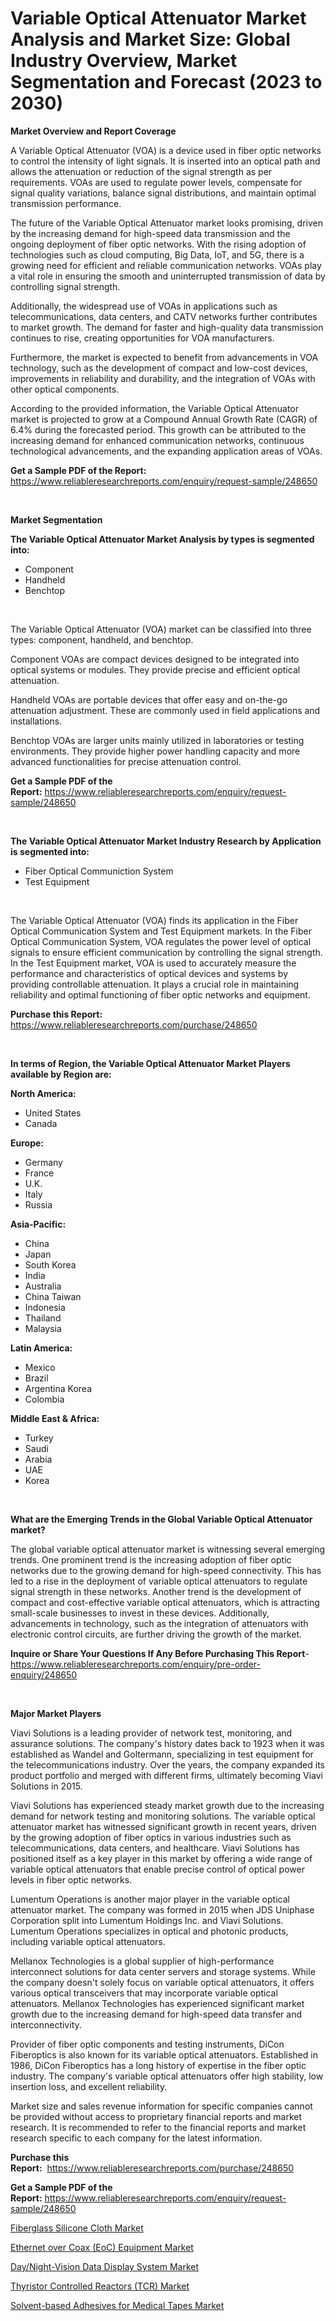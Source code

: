 <p><h1>Variable Optical Attenuator Market Analysis and Market Size: Global Industry Overview, Market Segmentation and Forecast (2023 to 2030)</h1></p><p><strong>Market Overview and Report Coverage</strong></p>
<p><p>A Variable Optical Attenuator (VOA) is a device used in fiber optic networks to control the intensity of light signals. It is inserted into an optical path and allows the attenuation or reduction of the signal strength as per requirements. VOAs are used to regulate power levels, compensate for signal quality variations, balance signal distributions, and maintain optimal transmission performance.</p><p>The future of the Variable Optical Attenuator market looks promising, driven by the increasing demand for high-speed data transmission and the ongoing deployment of fiber optic networks. With the rising adoption of technologies such as cloud computing, Big Data, IoT, and 5G, there is a growing need for efficient and reliable communication networks. VOAs play a vital role in ensuring the smooth and uninterrupted transmission of data by controlling signal strength.</p><p>Additionally, the widespread use of VOAs in applications such as telecommunications, data centers, and CATV networks further contributes to market growth. The demand for faster and high-quality data transmission continues to rise, creating opportunities for VOA manufacturers.</p><p>Furthermore, the market is expected to benefit from advancements in VOA technology, such as the development of compact and low-cost devices, improvements in reliability and durability, and the integration of VOAs with other optical components.</p><p>According to the provided information, the Variable Optical Attenuator market is projected to grow at a Compound Annual Growth Rate (CAGR) of 6.4% during the forecasted period. This growth can be attributed to the increasing demand for enhanced communication networks, continuous technological advancements, and the expanding application areas of VOAs.</p></p>
<p><strong>Get a Sample PDF of the Report:</strong> <a href="https://www.reliableresearchreports.com/enquiry/request-sample/248650">https://www.reliableresearchreports.com/enquiry/request-sample/248650</a></p>
<p>&nbsp;</p>
<p><strong>Market Segmentation</strong></p>
<p><strong>The Variable Optical Attenuator Market Analysis by types is segmented into:</strong></p>
<p><ul><li>Component</li><li>Handheld</li><li>Benchtop</li></ul></p>
<p>&nbsp;</p>
<p><p>The Variable Optical Attenuator (VOA) market can be classified into three types: component, handheld, and benchtop. </p><p>Component VOAs are compact devices designed to be integrated into optical systems or modules. They provide precise and efficient optical attenuation.</p><p>Handheld VOAs are portable devices that offer easy and on-the-go attenuation adjustment. These are commonly used in field applications and installations.</p><p>Benchtop VOAs are larger units mainly utilized in laboratories or testing environments. They provide higher power handling capacity and more advanced functionalities for precise attenuation control.</p></p>
<p><strong>Get a Sample PDF of the Report:</strong>&nbsp;<a href="https://www.reliableresearchreports.com/enquiry/request-sample/248650">https://www.reliableresearchreports.com/enquiry/request-sample/248650</a></p>
<p>&nbsp;</p>
<p><strong>The Variable Optical Attenuator Market Industry Research by Application is segmented into:</strong></p>
<p><ul><li>Fiber Optical Communiction System</li><li>Test Equipment</li></ul></p>
<p>&nbsp;</p>
<p><p>The Variable Optical Attenuator (VOA) finds its application in the Fiber Optical Communication System and Test Equipment markets. In the Fiber Optical Communication System, VOA regulates the power level of optical signals to ensure efficient communication by controlling the signal strength. In the Test Equipment market, VOA is used to accurately measure the performance and characteristics of optical devices and systems by providing controllable attenuation. It plays a crucial role in maintaining reliability and optimal functioning of fiber optic networks and equipment.</p></p>
<p><strong>Purchase this Report:</strong>&nbsp; <a href="https://www.reliableresearchreports.com/purchase/248650">https://www.reliableresearchreports.com/purchase/248650</a></p>
<p>&nbsp;</p>
<p><strong>In terms of Region, the Variable Optical Attenuator Market Players available by Region are:</strong></p>
<p>
    <p> <strong> North America: </strong>
        <ul>
            <li>United States</li>
            <li>Canada</li>
        </ul>
        </p> 
    <p> <strong> Europe: </strong>
        <ul>
            <li>Germany</li>
            <li>France</li>
            <li>U.K.</li>
            <li>Italy</li>
            <li>Russia</li>
        </ul>
        </p> 
    <p> <strong> Asia-Pacific: </strong>
        <ul>
            <li>China</li>
            <li>Japan</li>
            <li>South Korea</li>
            <li>India</li>
            <li>Australia</li>
            <li>China Taiwan</li>
            <li>Indonesia</li>
            <li>Thailand</li>
            <li>Malaysia</li>
        </ul>
        </p> 
    <p> <strong> Latin America: </strong>
        <ul>
            <li>Mexico</li>
            <li>Brazil</li>
            <li>Argentina Korea</li>
            <li>Colombia</li>
        </ul>
        </p> 
    <p> <strong> Middle East & Africa: </strong>
        <ul>
            <li>Turkey</li>
            <li>Saudi</li>
            <li>Arabia</li>
            <li>UAE</li>
            <li>Korea</li>
        </ul>
    </p>
    </p>
<p>&nbsp;</p>
<p><strong>What are the Emerging Trends in the Global Variable Optical Attenuator market?</strong></p>
<p><p>The global variable optical attenuator market is witnessing several emerging trends. One prominent trend is the increasing adoption of fiber optic networks due to the growing demand for high-speed connectivity. This has led to a rise in the deployment of variable optical attenuators to regulate signal strength in these networks. Another trend is the development of compact and cost-effective variable optical attenuators, which is attracting small-scale businesses to invest in these devices. Additionally, advancements in technology, such as the integration of attenuators with electronic control circuits, are further driving the growth of the market.</p></p>
<p><strong>Inquire or Share Your Questions If Any Before Purchasing This Report</strong>- <a href="https://www.reliableresearchreports.com/enquiry/pre-order-enquiry/248650">https://www.reliableresearchreports.com/enquiry/pre-order-enquiry/248650</a></p>
<p>&nbsp;</p>
<p><strong>Major Market Players</strong></p>
<p><p>Viavi Solutions is a leading provider of network test, monitoring, and assurance solutions. The company's history dates back to 1923 when it was established as Wandel and Goltermann, specializing in test equipment for the telecommunications industry. Over the years, the company expanded its product portfolio and merged with different firms, ultimately becoming Viavi Solutions in 2015.</p><p>Viavi Solutions has experienced steady market growth due to the increasing demand for network testing and monitoring solutions. The variable optical attenuator market has witnessed significant growth in recent years, driven by the growing adoption of fiber optics in various industries such as telecommunications, data centers, and healthcare. Viavi Solutions has positioned itself as a key player in this market by offering a wide range of variable optical attenuators that enable precise control of optical power levels in fiber optic networks.</p><p>Lumentum Operations is another major player in the variable optical attenuator market. The company was formed in 2015 when JDS Uniphase Corporation split into Lumentum Holdings Inc. and Viavi Solutions. Lumentum Operations specializes in optical and photonic products, including variable optical attenuators.</p><p>Mellanox Technologies is a global supplier of high-performance interconnect solutions for data center servers and storage systems. While the company doesn't solely focus on variable optical attenuators, it offers various optical transceivers that may incorporate variable optical attenuators. Mellanox Technologies has experienced significant market growth due to the increasing demand for high-speed data transfer and interconnectivity.</p><p>Provider of fiber optic components and testing instruments, DiCon Fiberoptics is also known for its variable optical attenuators. Established in 1986, DiCon Fiberoptics has a long history of expertise in the fiber optic industry. The company's variable optical attenuators offer high stability, low insertion loss, and excellent reliability.</p><p>Market size and sales revenue information for specific companies cannot be provided without access to proprietary financial reports and market research. It is recommended to refer to the financial reports and market research specific to each company for the latest information.</p></p>
<p><strong>Purchase this Report:</strong>&nbsp;&nbsp;<a href="https://www.reliableresearchreports.com/purchase/248650">https://www.reliableresearchreports.com/purchase/248650</a></p>
<p></p>
<p><strong>Get a Sample PDF of the Report:</strong>&nbsp;<a href="https://www.reliableresearchreports.com/enquiry/request-sample/248650">https://www.reliableresearchreports.com/enquiry/request-sample/248650</a></p>
<p><p><a href="https://medium.com/@jasonmartin866/fiberglass-silicone-cloth-market-size-and-market-trends-complete-industry-overview-2023-to-2030-839dbb5d7386">Fiberglass Silicone Cloth Market</a></p><p><a href="https://www.linkedin.com/pulse/ethernet-over-coax-eoc-equipment-market-insights-players-sb28e/">Ethernet over Coax (EoC) Equipment Market</a></p><p><a href="https://www.linkedin.com/pulse/daynight-vision-data-display-system-market-size-2023--bjibe/">Day/Night-Vision Data Display System Market</a></p><p><a href="https://www.linkedin.com/pulse/thyristor-controlled-reactors-tcr-market-challenges-opportunities-m4dpe/">Thyristor Controlled Reactors (TCR) Market</a></p><p><a href="https://medium.com/@joannebell6556/solvent-based-adhesives-for-medical-tapes-market-share-evolution-and-market-growth-trends-2023-2030-57c511cb4994">Solvent-based Adhesives for Medical Tapes Market</a></p></p>